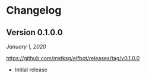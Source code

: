 Changelog
=========

Version 0.1.0.0
---------------

*January 1, 2020*

<https://github.com/mstksg/elfbot/releases/tag/v0.1.0.0>

*   Initial release
